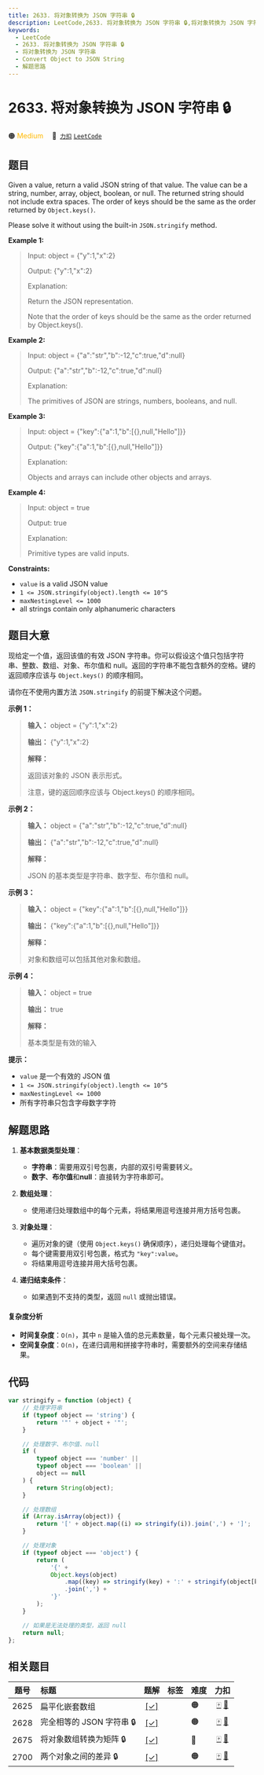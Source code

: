 ```yaml
---
title: 2633. 将对象转换为 JSON 字符串 🔒
description: LeetCode,2633. 将对象转换为 JSON 字符串 🔒,将对象转换为 JSON 字符串,Convert Object to JSON String,解题思路
keywords:
  - LeetCode
  - 2633. 将对象转换为 JSON 字符串 🔒
  - 将对象转换为 JSON 字符串
  - Convert Object to JSON String
  - 解题思路
---
```


# 2633. 将对象转换为 JSON 字符串 🔒

🟠 <font color=#ffb800>Medium</font>&emsp; 🔗&ensp;[`力扣`](https://leetcode.cn/problems/convert-object-to-json-string) [`LeetCode`](https://leetcode.com/problems/convert-object-to-json-string)

## 题目

Given a value, return a valid JSON string of that value. The value can be a
string, number, array, object, boolean, or null. The returned string should
not include extra spaces. The order of keys should be the same as the order
returned by `Object.keys()`.

Please solve it without using the built-in `JSON.stringify` method.

**Example 1:**

> Input: object = {"y":1,"x":2}
>
> Output: {"y":1,"x":2}
>
> Explanation:
>
> Return the JSON representation.
>
> Note that the order of keys should be the same as the order returned by Object.keys().

**Example 2:**

> Input: object = {"a":"str","b":-12,"c":true,"d":null}
>
> Output: {"a":"str","b":-12,"c":true,"d":null}
>
> Explanation:
>
> The primitives of JSON are strings, numbers, booleans, and null.

**Example 3:**

> Input: object = {"key":{"a":1,"b":[{},null,"Hello"]}}
>
> Output: {"key":{"a":1,"b":[{},null,"Hello"]}}
>
> Explanation:
>
> Objects and arrays can include other objects and arrays.

**Example 4:**

> Input: object = true
>
> Output: true
>
> Explanation:
>
> Primitive types are valid inputs.

**Constraints:**

- `value` is a valid JSON value
- `1 <= JSON.stringify(object).length <= 10^5`
- `maxNestingLevel <= 1000`
- all strings contain only alphanumeric characters

## 题目大意

现给定一个值，返回该值的有效 JSON 字符串。你可以假设这个值只包括字符串、整数、数组、对象、布尔值和
null。返回的字符串不能包含额外的空格。键的返回顺序应该与 `Object.keys()` 的顺序相同。

请你在不使用内置方法 `JSON.stringify` 的前提下解决这个问题。

**示例 1：**

> **输入：** object = {"y":1,"x":2}
>
> **输出：** {"y":1,"x":2}
>
> **解释：**
>
> 返回该对象的 JSON 表示形式。
>
> 注意，键的返回顺序应该与 Object.keys() 的顺序相同。

**示例 2：**

> **输入：** object = {"a":"str","b":-12,"c":true,"d":null}
>
> **输出：** {"a":"str","b":-12,"c":true,"d":null}
>
> **解释：**
>
> JSON 的基本类型是字符串、数字型、布尔值和 null。

**示例 3：**

> **输入：** object = {"key":{"a":1,"b":[{},null,"Hello"]}}
>
> **输出：** {"key":{"a":1,"b":[{},null,"Hello"]}}
>
> **解释：**
>
> 对象和数组可以包括其他对象和数组。

**示例 4：**

> **输入：** object = true
>
> **输出：** true
>
> **解释：**
>
> 基本类型是有效的输入

**提示：**

- `value` 是一个有效的 JSON 值
- `1 <= JSON.stringify(object).length <= 10^5`
- `maxNestingLevel <= 1000`
- 所有字符串只包含字母数字字符

## 解题思路

1. **基本数据类型处理**：

   - **字符串**：需要用双引号包裹，内部的双引号需要转义。
   - **数字**、**布尔值**和**null**：直接转为字符串即可。

2. **数组处理**：

   - 使用递归处理数组中的每个元素，将结果用逗号连接并用方括号包裹。

3. **对象处理**：

   - 遍历对象的键（使用 `Object.keys()` 确保顺序），递归处理每个键值对。
   - 每个键需要用双引号包裹，格式为 `"key":value`。
   - 将结果用逗号连接并用大括号包裹。

4. **递归结束条件**：

   - 如果遇到不支持的类型，返回 `null` 或抛出错误。

#### 复杂度分析

- **时间复杂度**：`O(n)`，其中 `n` 是输入值的总元素数量，每个元素只被处理一次。
- **空间复杂度**：`O(n)`，在递归调用和拼接字符串时，需要额外的空间来存储结果。

## 代码

```javascript
var stringify = function (object) {
	// 处理字符串
	if (typeof object == 'string') {
		return '"' + object + '"';
	}

	// 处理数字、布尔值、null
	if (
		typeof object === 'number' ||
		typeof object === 'boolean' ||
		object == null
	) {
		return String(object);
	}

	// 处理数组
	if (Array.isArray(object)) {
		return '[' + object.map((i) => stringify(i)).join(',') + ']';
	}

	// 处理对象
	if (typeof object === 'object') {
		return (
			'{' +
			Object.keys(object)
				.map((key) => stringify(key) + ':' + stringify(object[key]))
				.join(',') +
			'}'
		);
	}

	// 如果是无法处理的类型，返回 null
	return null;
};
```

## 相关题目

<!-- prettier-ignore -->
| 题号 | 标题 | 题解 | 标签 | 难度 | 力扣 |
| :------: | :------ | :------: | :------ | :------ | :------: |
| 2625 | 扁平化嵌套数组 | [[✓]](/problem/2625.md) |  | 🟠 | [🀄️](https://leetcode.cn/problems/flatten-deeply-nested-array) [🔗](https://leetcode.com/problems/flatten-deeply-nested-array) |
| 2628 | 完全相等的 JSON 字符串 🔒 | [[✓]](/problem/2628.md) |  | 🟠 | [🀄️](https://leetcode.cn/problems/json-deep-equal) [🔗](https://leetcode.com/problems/json-deep-equal) |
| 2675 | 将对象数组转换为矩阵 🔒 | [[✓]](/problem/2675.md) |  | 🔴 | [🀄️](https://leetcode.cn/problems/array-of-objects-to-matrix) [🔗](https://leetcode.com/problems/array-of-objects-to-matrix) |
| 2700 | 两个对象之间的差异 🔒 | [[✓]](/problem/2700.md) |  | 🟠 | [🀄️](https://leetcode.cn/problems/differences-between-two-objects) [🔗](https://leetcode.com/problems/differences-between-two-objects) |